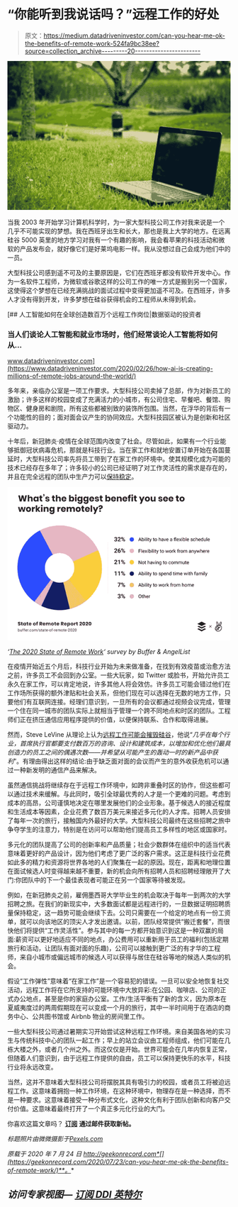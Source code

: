 # “你能听到我说话吗？”远程工作的好处

> 原文：<https://medium.datadriveninvestor.com/can-you-hear-me-ok-the-benefits-of-remote-work-524fa9bc38ee?source=collection_archive---------20----------------------->

![](img/b70c66702598c7a4ff4fed5e415cbb2a.png)

当我 2003 年开始学习计算机科学时，为一家大型科技公司工作对我来说是一个几乎不可能实现的梦想。我在西班牙出生和长大，那也是我上大学的地方。在远离硅谷 5000 英里的地方学习对我有一个有趣的影响，我会看苹果的科技活动和微软的产品发布会，就好像它们是好莱坞电影一样。我从没想过自己会成为他们中的一员。

大型科技公司感到遥不可及的主要原因是，它们在西班牙都没有软件开发中心。作为一名软件工程师，为微软或谷歌这样的公司工作的唯一方式是搬到另一个国家，这使得这个梦想在已经充满挑战的面试过程中变得更加遥不可及。在西班牙，许多人才没有得到开发，许多梦想在硅谷获得机会的工程师从未得到机会。

[](https://www.datadriveninvestor.com/2020/02/26/how-ai-is-creating-millions-of-remote-jobs-around-the-world/) [## 人工智能如何在全球创造数百万个远程工作岗位|数据驱动的投资者

### 当人们谈论人工智能和就业市场时，他们经常谈论人工智能将如何从…

www.datadriveninvestor.com](https://www.datadriveninvestor.com/2020/02/26/how-ai-is-creating-millions-of-remote-jobs-around-the-world/) 

多年来，亲临办公室是一项工作要求。大型科技公司卖掉了总部，作为对新员工的激励；许多这样的校园变成了充满活力的小城市，有公司住宅、早餐吧、餐馆、购物区、健身房和剧院，所有这些都被别致的装饰所包围。当然，在浮华的背后有一个功能性的目的；面对面会议产生的协同效应。大型科技园区被认为是创新和社区驱动力。

十年后，新冠肺炎·疫情在全球范围内改变了社会。尽管如此，如果有一个行业能够抵御冠状病毒危机，那就是科技行业。当在家工作和就地安置订单开始在各国蔓延时，大型科技公司率先将员工带到了在家工作的环境中。使其规模化成为可能的技术已经存在多年了；许多较小的公司已经证明了对工作灵活性的需求是存在的，并且在完全远程的团队中生产力可以[保持稳定](https://www.businesswire.com/news/home/20200519005295/en/)。

![](img/2240bc3741828478d5586bcf30f1c18a.png)

*‘*[*The 2020 State of Remote Work*](https://buffer.com/state-of-remote-work-2020)*‘ survey by Buffer & AngelList*

在疫情开始近五个月后，科技行业开始为未来做准备，在找到有效疫苗或治愈方法之前，许多员工不会回到办公室。一些大玩家，如 Twitter 或脸书，开始允许员工永久在家工作，可以肯定地说，许多其他人将会效仿。许多员工可能会错过他们在工作场所获得的额外津贴和社会关系，但他们现在可以选择在无数的地方工作，只要他们有互联网连接。经理们意识到，一旦所有的会议都通过视频会议完成，管理一个住在同一城市的团队实际上就相当于管理一个跨不同地点和时区的团队。工程师们正在挤压通信应用程序提供的价值，以便保持联系、合作和取得进展。

然而，Steve LeVine 从理论上认为[远程工作可能会摧毁硅谷](https://marker.medium.com/what-silicon-valley-loses-if-everyone-goes-remote-761b398dc9fb)，他说“*几乎在每个行业，首席执行官都要支付数百万的咨询、设计和建筑成本，以增加和优化他们最具创造力的员工之间的偶遇次数——并希望从可能产生的轰动一时的新产品中获利*”。有理由得出这样的结论:由于缺乏面对面的会议而产生的意外收获危机可以通过一种新发明的通信产品来解决。

虽然通信挑战将继续存在于远程工作环境中，如跨非重叠时区的协作，但这些都可以通过技术来缓解。与此同时，吸引全球最优秀的人才是一个更难的问题。考虑到成本的高昂，公司谨慎地决定在哪里发展他们的企业形象。基于候选人的接近程度和生活成本等因素，企业花费了数百万美元来接近多元化的人才库。招聘人员安排了每年一次的旅行，接触国内外最好的大学。大型科技公司最终在这些招聘之旅中争夺学生的注意力，特别是在访问可以帮助他们提高员工多样性的地区或国家时。

多元化的团队提高了公司的创新率和产品质量；社会少数群体在组织中的适当代表意味着更好的产品设计，因为他们考虑了更广泛的客户需求。这正是科技行业花费如此多的精力和资源将世界各地的人们聚集在一起的原因。现在，距离和地理位置在面试候选人时变得越来越不重要，新的机会向所有招聘人员和招聘经理敞开了大门:你团队中的下一个最佳表现者可能正在另一个国家等待被发现。

例如，在新冠肺炎之前，雇佣墨西哥大学毕业生的机会取决于每年一到两次的大学招聘之旅。在我们的新现实中，大多数面试都是远程进行的，一旦数据证明招聘质量保持稳定，这一趋势可能会继续下去。公司只需要在一个给定的地点有一份工资单，就可以向该地区的顶尖人才发出邀请。以前，团队经常提供“搬迁套餐”，而很快他们将提供“工作灵活性”。参与其中的每一方都开始意识到这是一种双赢的局面:薪资可以更好地适应不同的地点，办公费用可以重新用于员工的福利(包括定期旅行和活动，让团队有面对面的乐趣)，公司可以接触到更广泛的有才华的工程师，来自小城市或偏远城市的候选人可以获得与居住在硅谷等地的候选人类似的机会。

假设“工作弹性”意味着“在家工作”是一个容易犯的错误。一旦可以安全地恢复社交活动，远程工作将在它所支持的可能环境中大放异彩:在公园、咖啡店、公司的正式办公地点，甚至是你的家庭办公室。工作/生活平衡有了新的含义，因为原本在夏威夷度过的两周假期现在可以变成一个月的旅行，其中一半时间用于在酒店的商务中心、公共图书馆或 Airbnb 物业的房间里工作。

一些大型科技公司通过暑期实习开始尝试这种远程工作环境。来自美国各地的实习生与传统科技中心的团队一起工作；早上的站立会议由工程师组成，他们可能在几栋大楼之外，或者几个州之外。而这仅仅是开始。世界可能会在几年内恢复正常，但随着人们意识到，由于远程工作提供的自由，员工可以保持更快乐的水平，科技行业将永远改变。

当然，这并不意味着大型科技公司将摆脱其具有吸引力的校园，或者员工将被迫远程工作。这意味着拥抱一种工作环境，在这种环境中，物理存在是一种选择，而不是一种要求。这意味着接受一种分布式文化，这种文化有利于团队创新和向客户交付价值。这意味着最终打开了一个真正多元化行业的大门。

你喜欢这篇文章吗？ [**订阅**](https://geekonrecord.com/subscribe/) **通过邮件获取新帖。**

*标题照片由微微摄影于*[*Pexels.com*](https://www.pexels.com/photo/eco-grass-laptop-meadow-3129/)

*原载于 2020 年 7 月 24 日 http://geekonrecord.com*[](https://geekonrecord.com/2020/07/23/can-you-hear-me-ok-the-benefits-of-remote-work/)**。**

## *访问专家视图— [订阅 DDI 英特尔](https://datadriveninvestor.com/ddi-intel)*